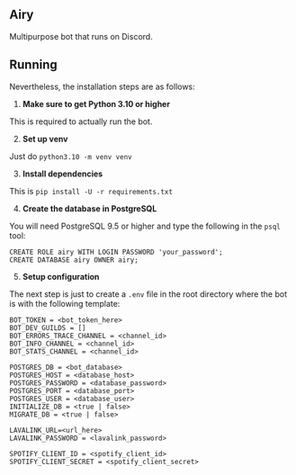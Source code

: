 ## Airy

Multipurpose bot that runs on Discord.

## Running

Nevertheless, the installation steps are as follows:

1. **Make sure to get Python 3.10 or higher**

This is required to actually run the bot.

2. **Set up venv**

Just do `python3.10 -m venv venv`

3. **Install dependencies**

This is `pip install -U -r requirements.txt`

4. **Create the database in PostgreSQL**

You will need PostgreSQL 9.5 or higher and type the following
in the `psql` tool:

```postgresql
CREATE ROLE airy WITH LOGIN PASSWORD 'your_password';
CREATE DATABASE airy OWNER airy;
```

5. **Setup configuration**

The next step is just to create a `.env` file in the root directory where
the bot is with the following template:

```env
BOT_TOKEN = <bot_token_here>
BOT_DEV_GUILDS = []
BOT_ERRORS_TRACE_CHANNEL = <channel_id>
BOT_INFO_CHANNEL = <channel_id>
BOT_STATS_CHANNEL = <channel_id>

POSTGRES_DB = <bot_database>
POSTGRES_HOST = <database_host>
POSTGRES_PASSWORD = <database_password>
POSTGRES_PORT = <database_port>
POSTGRES_USER = <database_user>
INITIALIZE_DB = <true | false>
MIGRATE_DB = <true | false>

LAVALINK_URL=<url_here>
LAVALINK_PASSWORD = <lavalink_password>

SPOTIFY_CLIENT_ID = <spotify_client_id>
SPOTIFY_CLIENT_SECRET = <spotify_client_secret>
```
